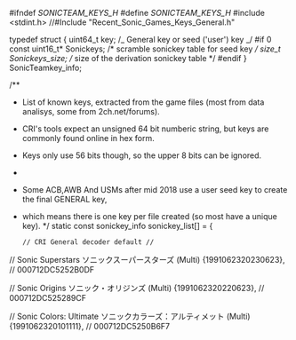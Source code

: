 #ifndef _SONICTEAM_KEYS_H_
#define _SONICTEAM_KEYS_H_
#include <stdint.h>
//#Include "Recent_Sonic_Games_Keys_General.h"

typedef struct {
uint64_t key; /_ General key or seed ('user') key _/
#if 0
const uint16_t* Sonickeys; /* scramble sonickey table for seed key _/
size_t Sonickeys_size; /_ size of the derivation sonickey table \*/
#endif
} SonicTeamkey_info;

/\*\*

- List of known keys, extracted from the game files (most from data analisys, some from 2ch.net/forums).
- CRI's tools expect an unsigned 64 bit numberic string, but keys are commonly found online in hex form.
- Keys only use 56 bits though, so the upper 8 bits can be ignored.
-
- Some ACB,AWB And USMs after mid 2018 use a user seed key to create the final GENERAL key,
- which means there is one key per file created (so most have a unique key).
  \*/
  static const sonickey_info sonickey_list[] = {

      // CRI General decoder default //

// Sonic Superstars ソニックスーパースターズ (Multi)
{1991062320230623}, // 000712DC5252B0DF

// Sonic Origins ソニック・オリジンズ (Multi)
{1991062320220623}, // 000712DC525289CF

// Sonic Colors: Ultimate ソニックカラーズ：アルティメット (Multi)
{1991062320101111}, // 000712DC5250B6F7
